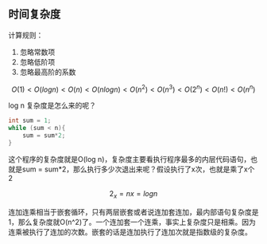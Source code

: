 ## 时间复杂度
计算规则：
1. 忽略常数项
2. 忽略低阶项
3. 忽略最高阶的系数

```math
O(1)<O(log n)<O(n)<O(nlogn)<O(n^2)<O(n^3)<O(2^n)<O(n!)<O(n^n)
```
log n 复杂度是怎么来的呢？
```C
int sum = 1;
while (sum < n){
    sum = sum*2;
}
```
这个程序的复杂度就是O(log n)，复杂度主要看执行程序最多的内层代码语句，也就是sum = sum*2，那么执行多少次退出来呢？假设执行了x次，也就是乘了x个2
```math
2_x = n
x = log n
```
连加连乘相当于嵌套循环，只有两层嵌套或者说连加套连加，最内部语句复杂度是1，那么复杂度就O(n^2)了。一个连加套一个连乘，事实上复杂度只是相乘。因为连乘被执行了连加的次数。嵌套的话是连加执行了连加次就是指数级的复杂度。
